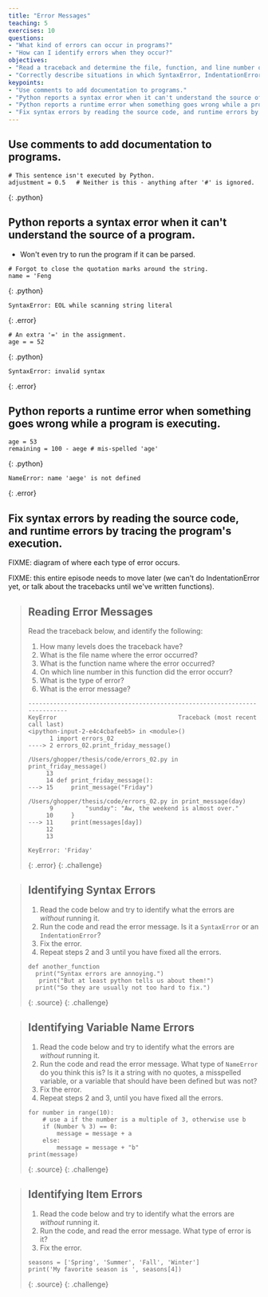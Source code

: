 ```yaml
---
title: "Error Messages"
teaching: 5
exercises: 10
questions:
- "What kind of errors can occur in programs?"
- "How can I identify errors when they occur?"
objectives:
- "Read a traceback and determine the file, function, and line number on which the error occurred, the type of error, and the error message."
- "Correctly describe situations in which SyntaxError, IndentationError, NameError, IndexError, and FileNotFoundError occur."
keypoints:
- "Use comments to add documentation to programs."
- "Python reports a syntax error when it can't understand the source of a program."
- "Python reports a runtime error when something goes wrong while a program is executing."
- "Fix syntax errors by reading the source code, and runtime errors by tracing the program's execution."
---
```

## Use comments to add documentation to programs.

~~~
# This sentence isn't executed by Python.
adjustment = 0.5   # Neither is this - anything after '#' is ignored.
~~~
{: .python}

## Python reports a syntax error when it can't understand the source of a program.

*   Won't even try to run the program if it can be parsed.

~~~
# Forgot to close the quotation marks around the string.
name = 'Feng
~~~
{: .python}
~~~
SyntaxError: EOL while scanning string literal
~~~
{: .error}

~~~
# An extra '=' in the assignment.
age = = 52
~~~
{: .python}
~~~
SyntaxError: invalid syntax
~~~
{: .error}

## Python reports a runtime error when something goes wrong while a program is executing.

~~~
age = 53
remaining = 100 - aege # mis-spelled 'age'
~~~
{: .python}
~~~
NameError: name 'aege' is not defined
~~~
{: .error}

## Fix syntax errors by reading the source code, and runtime errors by tracing the program's execution.

FIXME: diagram of where each type of error occurs.

FIXME: this entire episode needs to move later (we can't do IndentationError yet, or talk about the tracebacks until we've written functions).

> ## Reading Error Messages
>
> Read the traceback below, and identify the following:
>
> 1. How many levels does the traceback have?
> 2. What is the file name where the error occurred?
> 3. What is the function name where the error occurred?
> 4. On which line number in this function did the error occurr?
> 5. What is the type of error?
> 6. What is the error message?
>
> ~~~
> ---------------------------------------------------------------------------
> KeyError                                  Traceback (most recent call last)
> <ipython-input-2-e4c4cbafeeb5> in <module>()
>       1 import errors_02
> ----> 2 errors_02.print_friday_message()
>
> /Users/ghopper/thesis/code/errors_02.py in print_friday_message()
>      13
>      14 def print_friday_message():
> ---> 15     print_message("Friday")
>
> /Users/ghopper/thesis/code/errors_02.py in print_message(day)
>       9         "sunday": "Aw, the weekend is almost over."
>      10     }
> ---> 11     print(messages[day])
>      12
>      13
>
> KeyError: 'Friday'
> ~~~
> {: .error}
{: .challenge}

> ## Identifying Syntax Errors
>
> 1. Read the code below and try to identify what the errors are
>    *without* running it.
> 2. Run the code and read the error message.
>    Is it a `SyntaxError` or an `IndentationError`?
> 3. Fix the error.
> 4. Repeat steps 2 and 3 until you have fixed all the errors.
>
> ~~~
> def another_function
>   print("Syntax errors are annoying.")
>    print("But at least python tells us about them!")
>   print("So they are usually not too hard to fix.")
> ~~~
> {: .source}
{: .challenge}

> ## Identifying Variable Name Errors
>
> 1. Read the code below and try to identify what the errors are
>    *without* running it.
> 2. Run the code and read the error message.
>    What type of `NameError` do you think this is?
>    Is it a string with no quotes, a misspelled variable, or a variable that should have been defined but was not?
> 3. Fix the error.
> 4. Repeat steps 2 and 3, until you have fixed all the errors.
>
> ~~~
> for number in range(10):
>     # use a if the number is a multiple of 3, otherwise use b
>     if (Number % 3) == 0:
>         message = message + a
>     else:
>         message = message + "b"
> print(message)
> ~~~
> {: .source}
{: .challenge}

> ## Identifying Item Errors
>
> 1. Read the code below and try to identify what the errors are
>    *without* running it.
> 2. Run the code, and read the error message. What type of error is it?
> 3. Fix the error.
>
> ~~~
> seasons = ['Spring', 'Summer', 'Fall', 'Winter']
> print('My favorite season is ', seasons[4])
> ~~~
> {: .source}
{: .challenge}
